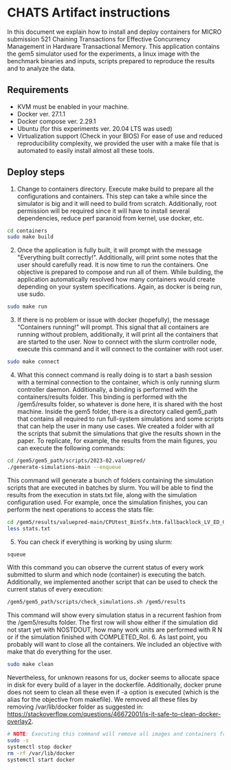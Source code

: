 # CHATS Artifact instructions
In this document we explain how to install and deploy containers for MICRO submission 521 Chaining Transactions for Effective Concurrency Management in Hardware Transactional Memory. This application contains the gem5 simulator used for the experiments, a linux image with the benchmark binaries and inputs, scripts prepared to reproduce the results and to analyze the data.

## Requirements
- KVM must be enabled in your machine.
- Docker ver. 27.1.1
- Docker compose ver. 2.29.1
- Ubuntu (for this experiments ver. 20.04 LTS was used)
- Virtualization support (Check in your BIOS)
For ease of use and reduced reproducibility complexity, we provided the user with a make file that is automated to easily install almost all these tools.

## Deploy steps
1. Change to containers directory. Execute make build to prepare all the configurations and containers. This step can take a while since the simulator is big and it will need to build from scratch. Additionally, root permission will be required since it will have to install several dependencies, reduce perf paranoid from kernel, use docker, etc.
~~~bash
cd containers
sudo make build
~~~
2. Once the application is fully built, it will prompt with the message "Everything built correctly!". Additionally, will print some notes that the user should carefully read. It is now time to run the containers. One objective is prepared to compose and run all of them. While building, the application automatically resolved how many containers would create depending on your system specifications. Again, as docker is being run, use sudo.
~~~bash
sudo make run
~~~
3. If there is no problem or issue with docker (hopefully), the message "Containers running!" will prompt. This signal that all containers are running without problem, additionally, it will print all the containers that are started to the user.
Now to connect with the slurm controller node, execute this command and it will connect to the container with root user.
~~~bash
sudo make connect
~~~
4. What this connect command is really doing is to start a bash session with a terminal connection to the container, which is only running slurm controller daemon. Additionally, a binding is performed with the containers/results folder. This binding is performed with the /gem5/results folder, so whatever is done here, it is shared with the host machine.
Inside the gem5 folder, there is a directory called gem5_path that contains all required to run full-system simulations and some scripts that can help the user in many use cases. We created a folder with all the scripts that submit the simulations that give the results shown in the paper. To replicate, for example, the results from the main figures, you can execute the following commands:
~~~bash
cd /gem5/gem5_path/scripts/2023-02.valuepred/
./generate-simulations-main --enqueue
~~~
This command will generate a bunch of folders containing the simulation scripts that are executed in batches by slurm. You will be able to find the results from the execution in stats.txt file, along with the simulation configuration used. For example, once the simulation finishes, you can perform the next operations to access the stats file:
~~~bash
cd /gem5/results/valuepred-main/CPUtest_BinSfx.htm.fallbacklock_LV_ED_CRrw_RSL0Ev_RSPrec_L0Repl_L1Repl_RldStale_DwnG_Rtry6_Pflt/stamp.genome/0
less stats.txt
~~~
5. You can check if everything is working by using slurm:
~~~bash
squeue
~~~
With this command you can observe the current status of every work submitted to slurm and which node (container) is executing the batch.
Additionally, we implemented another script that can be used to check the current status of every execution:
~~~bash
/gem5/gem5_path/scripts/check_simulations.sh /gem5/results
~~~
This command will show every simulation status in a recurrent fashion from the /gem5/results folder. The first row will show either if the simulation did not start yet with NOSTDOUT, how many work units are performed with R N or if the simulation finished with COMPLETED_RoI.
6. As last point, you probably will want to close all the containers. We included an objective with make that do everything for the user.
~~~bash
sudo make clean
~~~
Nevertheless, for unknown reasons for us, docker seems to allocate space in disk for every build of a layer in the dockerfile. Additionally, docker prune does not seem to clean all these even if -a option is executed (which is the alias for the objective from makefile). We removed all these files by removing /var/lib/docker folder as suggested in: https://stackoverflow.com/questions/46672001/is-it-safe-to-clean-docker-overlay2.
~~~bash
# NOTE: Executing this command will remove all images and containers from your docker environment. BE CAUTIOUS and acknowledge this fact
sudo -s
systemctl stop docker
rm -rf /var/lib/docker
systemctl start docker
~~~